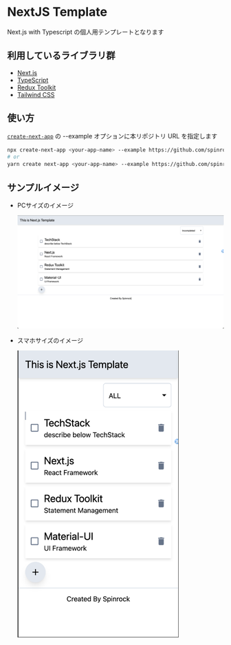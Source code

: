 # NextJS Template

Next.js with Typescript の個人用テンプレートとなります

## 利用しているライブラリ群

- [Next.js](https://nextjs.org/)
- [TypeScript](https://www.typescriptlang.org/)
- [Redux Toolkit](https://redux-toolkit.js.org/)
- [Tailwind CSS](https://tailwindcss.com/)

## 使い方

[`create-next-app`](https://github.com/vercel/next.js/tree/canary/packages/create-next-app) の --example オプションに本リポジトリ URL を指定します

```bash
npx create-next-app <your-app-name> --example https://github.com/spinrock/nextjs-template
# or
yarn create next-app <your-app-name> --example https://github.com/spinrock/nextjs-template
```

## サンプルイメージ

- PCサイズのイメージ

  <img src="./README_IMG/PC_IMG.png" >

- スマホサイズのイメージ

  <img src="./README_IMG/SP_IMG.png" width="375" height="667">
